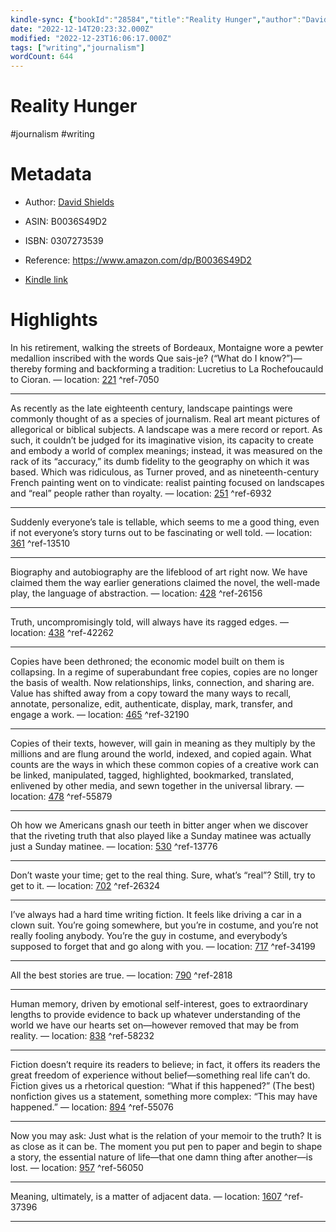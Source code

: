 ```yaml
---
kindle-sync: {"bookId":"28584","title":"Reality Hunger","author":"David Shields","asin":"B0036S49D2","lastAnnotatedDate":"2022-08-19","bookImageUrl":"https://m.media-amazon.com/images/I/81XahxBKE9L._SY160.jpg","highlightsCount":15}
date: "2022-12-14T20:23:32.000Z"
modified: "2022-12-23T16:06:17.000Z"
tags: ["writing","journalism"]
wordCount: 644
---
```

# Reality Hunger

#journalism #writing 

# Metadata

* Author: [David Shields](https://www.amazon.com/David-Shields/e/B000APH64S/ref=dp_byline_cont_ebooks_1)

* ASIN: B0036S49D2

* ISBN: 0307273539

* Reference: <https://www.amazon.com/dp/B0036S49D2>

* [Kindle link](kindle://book?action=open&asin=B0036S49D2)

# Highlights

In his retirement, walking the streets of Bordeaux, Montaigne wore a pewter medallion inscribed with the words Que sais-je? (“What do I know?”)—thereby forming and backforming a tradition: Lucretius to La Rochefoucauld to Cioran. — location: [221](kindle://book?action=open&asin=B0036S49D2&location=221) ^ref-7050

---

As recently as the late eighteenth century, landscape paintings were commonly thought of as a species of journalism. Real art meant pictures of allegorical or biblical subjects. A landscape was a mere record or report. As such, it couldn’t be judged for its imaginative vision, its capacity to create and embody a world of complex meanings; instead, it was measured on the rack of its “accuracy,” its dumb fidelity to the geography on which it was based. Which was ridiculous, as Turner proved, and as nineteenth-century French painting went on to vindicate: realist painting focused on landscapes and “real” people rather than royalty. — location: [251](kindle://book?action=open&asin=B0036S49D2&location=251) ^ref-6932

---

Suddenly everyone’s tale is tellable, which seems to me a good thing, even if not everyone’s story turns out to be fascinating or well told. — location: [361](kindle://book?action=open&asin=B0036S49D2&location=361) ^ref-13510

---

Biography and autobiography are the lifeblood of art right now. We have claimed them the way earlier generations claimed the novel, the well-made play, the language of abstraction. — location: [428](kindle://book?action=open&asin=B0036S49D2&location=428) ^ref-26156

---

Truth, uncompromisingly told, will always have its ragged edges. — location: [438](kindle://book?action=open&asin=B0036S49D2&location=438) ^ref-42262

---

Copies have been dethroned; the economic model built on them is collapsing. In a regime of superabundant free copies, copies are no longer the basis of wealth. Now relationships, links, connection, and sharing are. Value has shifted away from a copy toward the many ways to recall, annotate, personalize, edit, authenticate, display, mark, transfer, and engage a work. — location: [465](kindle://book?action=open&asin=B0036S49D2&location=465) ^ref-32190

---

Copies of their texts, however, will gain in meaning as they multiply by the millions and are flung around the world, indexed, and copied again. What counts are the ways in which these common copies of a creative work can be linked, manipulated, tagged, highlighted, bookmarked, translated, enlivened by other media, and sewn together in the universal library. — location: [478](kindle://book?action=open&asin=B0036S49D2&location=478) ^ref-55879

---

Oh how we Americans gnash our teeth in bitter anger when we discover that the riveting truth that also played like a Sunday matinee was actually just a Sunday matinee. — location: [530](kindle://book?action=open&asin=B0036S49D2&location=530) ^ref-13776

---

Don’t waste your time; get to the real thing. Sure, what’s “real”? Still, try to get to it. — location: [702](kindle://book?action=open&asin=B0036S49D2&location=702) ^ref-26324

---

I’ve always had a hard time writing fiction. It feels like driving a car in a clown suit. You’re going somewhere, but you’re in costume, and you’re not really fooling anybody. You’re the guy in costume, and everybody’s supposed to forget that and go along with you. — location: [717](kindle://book?action=open&asin=B0036S49D2&location=717) ^ref-34199

---

All the best stories are true. — location: [790](kindle://book?action=open&asin=B0036S49D2&location=790) ^ref-2818

---

Human memory, driven by emotional self-interest, goes to extraordinary lengths to provide evidence to back up whatever understanding of the world we have our hearts set on—however removed that may be from reality. — location: [838](kindle://book?action=open&asin=B0036S49D2&location=838) ^ref-58232

---

Fiction doesn’t require its readers to believe; in fact, it offers its readers the great freedom of experience without belief—something real life can’t do. Fiction gives us a rhetorical question: “What if this happened?” (The best) nonfiction gives us a statement, something more complex: “This may have happened.” — location: [894](kindle://book?action=open&asin=B0036S49D2&location=894) ^ref-55076

---

Now you may ask: Just what is the relation of your memoir to the truth? It is as close as it can be. The moment you put pen to paper and begin to shape a story, the essential nature of life—that one damn thing after another—is lost. — location: [957](kindle://book?action=open&asin=B0036S49D2&location=957) ^ref-56050

---

Meaning, ultimately, is a matter of adjacent data. — location: [1607](kindle://book?action=open&asin=B0036S49D2&location=1607) ^ref-37396

---
